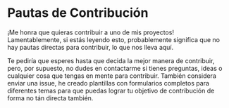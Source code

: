 # Pautas de Contribución

¡Me honra que quieras contribuir a uno de mis proyectos! Lamentablemente, si
estás leyendo esto, probablemente significa que no hay pautas directas para contribuir,
lo que nos lleva aquí.

Te pediría que esperes hasta que decida la mejor manera de contribuir, pero, por
supuesto, no dudes en contactarme si tienes preguntas, ideas o cualquier cosa que
tengas en mente para contribuir. También considera enviar una issue, he creado
plantillas con formularios completos para diferentes temas para que puedas lograr
tu objetivo de contribución de forma no tán directa también.
